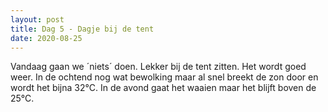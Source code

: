 ```yaml
---
layout: post
title: Dag 5 - Dagje bij de tent
date: 2020-08-25
---
```

Vandaag gaan we ´niets´ doen. Lekker bij de tent zitten. Het wordt goed weer. In de ochtend nog wat bewolking maar al snel breekt de zon door en wordt het bijna 32°C. In de avond gaat het waaien maar het blijft boven de 25°C.
